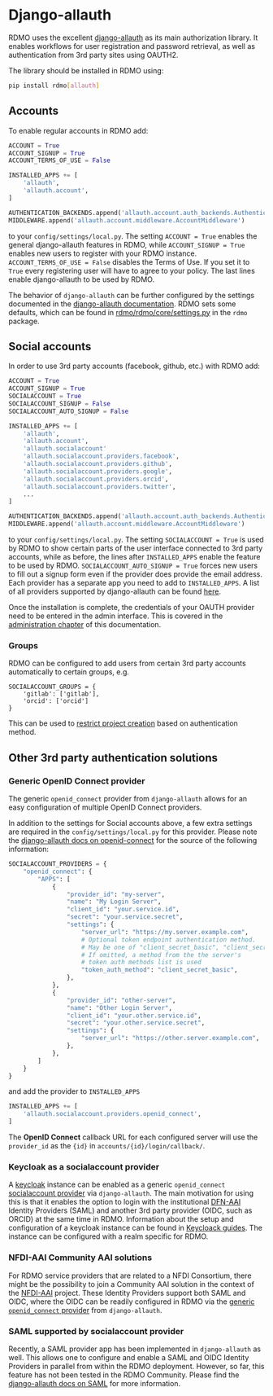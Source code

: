 # Django-allauth

RDMO uses the excellent [django-allauth](http://www.intenct.nl/projects/django-allauth) as its main authorization library. It enables workflows for user registration and password retrieval, as well as authentication from 3rd party sites using OAUTH2.

The library should be installed in RDMO using:

```bash
pip install rdmo[allauth]
```

## Accounts

To enable regular accounts in RDMO add:

```python
ACCOUNT = True
ACCOUNT_SIGNUP = True
ACCOUNT_TERMS_OF_USE = False

INSTALLED_APPS += [
    'allauth',
    'allauth.account',
]

AUTHENTICATION_BACKENDS.append('allauth.account.auth_backends.AuthenticationBackend')
MIDDLEWARE.append('allauth.account.middleware.AccountMiddleware')
```

to your `config/settings/local.py`. The setting `ACCOUNT = True` enables the general django-allauth features in RDMO, while `ACCOUNT_SIGNUP = True` enables new users to register with your RDMO instance. `ACCOUNT_TERMS_OF_USE = False` disables the Terms of Use. If you set it to `True` every registering user will have to agree to your policy. The last lines enable django-allauth to be used by RDMO.

The behavior of `django-allauth` can be further configured by the settings documented in the [django-allauth documentation](https://django-allauth.readthedocs.io/en/latest/#contents). RDMO sets some defaults, which can be found in [rdmo/rdmo/core/settings.py](https://github.com/rdmorganiser/rdmo/blob/main/rdmo/core/settings.py) in the `rdmo` package.

## Social accounts

In order to use 3rd party accounts (facebook, github, etc.) with RDMO add:

```python
ACCOUNT = True
ACCOUNT_SIGNUP = True
SOCIALACCOUNT = True
SOCIALACCOUNT_SIGNUP = False
SOCIALACCOUNT_AUTO_SIGNUP = False

INSTALLED_APPS += [
    'allauth',
    'allauth.account',
    'allauth.socialaccount'
    'allauth.socialaccount.providers.facebook',
    'allauth.socialaccount.providers.github',
    'allauth.socialaccount.providers.google',
    'allauth.socialaccount.providers.orcid',
    'allauth.socialaccount.providers.twitter',
    ...
]

AUTHENTICATION_BACKENDS.append('allauth.account.auth_backends.AuthenticationBackend')
MIDDLEWARE.append('allauth.account.middleware.AccountMiddleware')
```

to your `config/settings/local.py`. The setting `SOCIALACCOUNT = True` is used by RDMO to show certain parts of the user interface connected to 3rd party accounts, while as before, the lines after `INSTALLED_APPS` enable the feature to be used by RDMO. `SOCIALACCOUNT_AUTO_SIGNUP = True` forces new users to fill out a signup form even if the provider does provide the email address. Each provider has a separate app you need to add to `INSTALLED_APPS`. A list of all providers supported by django-allauth can be found [here](https://docs.allauth.org/en/latest/socialaccount/providers/index.html).

Once the installation is complete, the credentials of your OAUTH provider need to be entered in the admin interface. This is covered in the [administration chapter](../../administration/allauth) of this documentation.

### Groups

RDMO can be configured to add users from certain 3rd party accounts automatically to certain groups, e.g. 

```
SOCIALACCOUNT_GROUPS = {
    'gitlab': ['gitlab'],
    'orcid': ['orcid']
}
```

This can be used to [restrict project creation](../projects) based on authentication method.


## Other 3rd party authentication solutions

### Generic OpenID Connect provider

The generic `openid_connect` provider from `django-allauth` allows for an easy configuration of multiple OpenID Connect providers. 

In addition to the settings for Social accounts above, a few extra settings are required in the `config/settings/local.py` for this provider. Please note the [django-allauth docs on openid-connect](https://docs.allauth.org/en/latest/socialaccount/providers/openid_connect.html#openid-connect) for the source of the following information: 
```py
SOCIALACCOUNT_PROVIDERS = {
    "openid_connect": {
        "APPS": [
            {
                "provider_id": "my-server",
                "name": "My Login Server",
                "client_id": "your.service.id",
                "secret": "your.service.secret",
                "settings": {
                    "server_url": "https://my.server.example.com",
                    # Optional token endpoint authentication method.
                    # May be one of "client_secret_basic", "client_secret_post"
                    # If omitted, a method from the the server's
                    # token auth methods list is used
                    "token_auth_method": "client_secret_basic",
                },
            },
            {
                "provider_id": "other-server",
                "name": "Other Login Server",
                "client_id": "your.other.service.id",
                "secret": "your.other.service.secret",
                "settings": {
                    "server_url": "https://other.server.example.com",
                },
            },
        ]
    }
}
```
and add the provider to `INSTALLED_APPS`
```py
INSTALLED_APPS += [
    'allauth.socialaccount.providers.openid_connect',
]
```

The **OpenID Connect** callback URL for each configured server will use the  `provider_id` as the `{id}` in `accounts/{id}/login/callback/`.

### Keycloak as a socialaccount provider

A [keycloak](https://www.keycloak.org/) instance can be enabled as a generic `openid_connect` 
 [socialaccount provider](https://docs.allauth.org/en/latest/socialaccount/providers/keycloak.html) via `django-allauth`. The main motivation for using this is that it enables the option to login with the institutional [DFN-AAI](https://doku.tid.dfn.de/de:dfnaai:start) Identity Providers (SAML) and another 3rd party provider (OIDC, such as ORCID) at the same time in RDMO. Information about the setup and configuration of a keycloak instance can be found in [Keycloack guides](https://www.keycloak.org/guides#getting-started). The instance can be configured with a realm specific for RDMO.


### NFDI-AAI Community AAI solutions

For RDMO service providers that are related to a NFDI Consortium, there might be the possibility to join a Community AAI solution in the context of the [NFDI-AAI](http://nfdi-aai.de/) project. These Identity Providers support both SAML and OIDC, where the OIDC can be readily configured in RDMO via the [generic `openid_connect` provider](#generic-openid-connect-provider) from `django-allauth`.

### SAML supported by socialaccount provider

Recently, a SAML provider app has been implemented in `django-allauth` as well. This allows one to configure and enable a SAML and OIDC Identity Providers in parallel from within the RDMO deployment. However, so far, this feature has not been tested in the RDMO Community. Please find the [django-allauth docs on SAML](https://docs.allauth.org/en/latest/socialaccount/providers/saml.html#saml) for more information.
